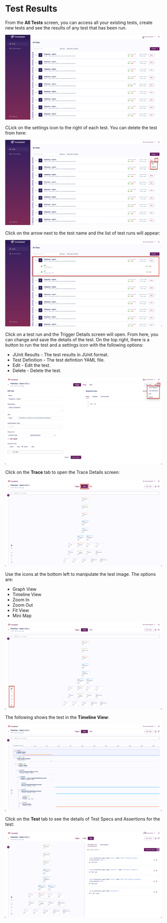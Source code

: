 # Test Results

From the **All Tests** screen, you can access all your existing tests, create new tests and see the results of any test that has been run.  

![All Tests List](../img/all-tests-list-0.11.png)

CLick on the settings icon to the right of each test. You can delete the test from here:

![Tests Actions](../img/tests-actions-0.11.png)

Click on the arrow next to the test name and the list of test runs will appear:

![Select Test](../img/select-test-0.11.png)

Click on a test run and the Trigger Details screen will open. From here, you can change and save the details of the test. On the top right, there is a button to run the test and a settings icon with the following options:

- JUnit Results - The test results in JUnit format.
- Test Definition - The test defintion YAML file.
- Edit - Edit the test.
- Delete - Delete the test.

![Run Tests & Options](../img/run-test-and-option-0.11.png)

Click on the **Trace** tab to open the Trace Details screen:

![Trace Tab View](../img/trace-tab-0.11.png)

 Use the icons at the bottom left to manipulate the test image. The options are:

- Graph View
- Timeline View
- Zoom In
- Zoom Out
- Fit View
- Mini Map

![Trace Tab Icons](../img/trace-tab-icons-0.11.png)

The following shows the test in the **Timeline View**:

![Timeline View](../img/timeline-view-0.11.png)

Click on the **Test** tab to see the details of Test Specs and Assertions for the test:

![Test Tab](../img/test-tab-0.11.png)

<!-- The test results include:

- A diagram of the trace steps that can be viewed in diagram or timeline form by toggling the icons at the top left of the image below. This panel also contains a **search** field which can be useful when working with large diagrams and timelines.
![Trace Diagram](../img/trace-diagram-mvp.png)
![Trace Timeline](../img/trace-timeline-mvp.png)

- The span details of the trace:
![Span Details](../img/span-details-mvp.gif) -->
